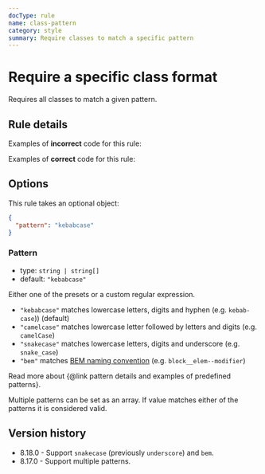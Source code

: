 ```yaml
---
docType: rule
name: class-pattern
category: style
summary: Require classes to match a specific pattern
---
```


# Require a specific class format

Requires all classes to match a given pattern.

## Rule details

Examples of **incorrect** code for this rule:

<validate name="incorrect" rules="class-pattern">
    <div class="fooBar"></foobar>
</validate>

Examples of **correct** code for this rule:

<validate name="correct" rules="class-pattern">
    <div class="foo-bar"></div>
</validate>

## Options

This rule takes an optional object:

```json
{
  "pattern": "kebabcase"
}
```

### Pattern

- type: `string | string[]`
- default: `"kebabcase"`

Either one of the presets or a custom regular expression.

- `"kebabcase"` matches lowercase letters, digits and hyphen (e.g. `kebab-case`)) (default)
- `"camelcase"` matches lowercase letter followed by letters and digits (e.g. `camelCase`)
- `"snakecase"` matches lowercase letters, digits and underscore (e.g. `snake_case`)
- `"bem"` matches [BEM naming convention](https://getbem.com/naming/) (e.g. `block__elem--modifier`)

Read more about {@link pattern details and examples of predefined patterns}.

Multiple patterns can be set as an array.
If value matches either of the patterns it is considered valid.

## Version history

- 8.18.0 - Support `snakecase` (previously `underscore`) and `bem`.
- 8.17.0 - Support multiple patterns.
